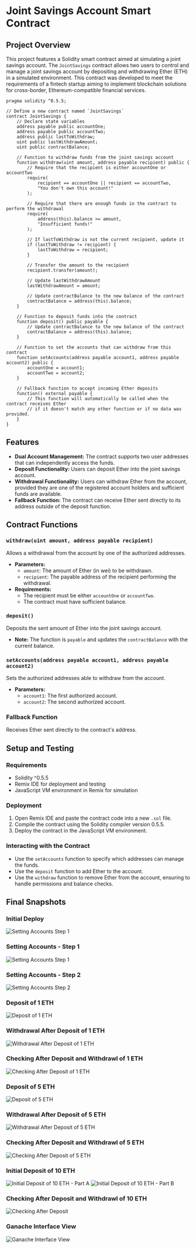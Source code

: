 # Joint Savings Account Smart Contract

## Project Overview
This project features a Solidity smart contract aimed at simulating a joint savings account. The `JointSavings` contract allows two users to control and manage a joint savings account by depositing and withdrawing Ether (ETH) in a simulated environment. This contract was developed to meet the requirements of a fintech startup aiming to implement blockchain solutions for cross-border, Ethereum-compatible financial services.

```solidity
pragma solidity ^0.5.5;

// Define a new contract named `JointSavings`
contract JointSavings {
    // Declare state variables
    address payable public accountOne;
    address payable public accountTwo;
    address public lastToWithdraw;
    uint public lastWithdrawAmount;
    uint public contractBalance;

    // Function to withdraw funds from the joint savings account
    function withdraw(uint amount, address payable recipient) public {
        // Require that the recipient is either accountOne or accountTwo
        require(
            recipient == accountOne || recipient == accountTwo,
            "You don't own this account!"
        );

        // Require that there are enough funds in the contract to perform the withdrawal
        require(
            address(this).balance >= amount,
            "Insufficient funds!"
        );

        // If lastToWithdraw is not the current recipient, update it
        if (lastToWithdraw != recipient) {
            lastToWithdraw = recipient;
        }

        // Transfer the amount to the recipient
        recipient.transfer(amount);

        // Update lastWithdrawAmount
        lastWithdrawAmount = amount;

        // Update contractBalance to the new balance of the contract
        contractBalance = address(this).balance;
    }

    // Function to deposit funds into the contract
    function deposit() public payable {
        // Update contractBalance to the new balance of the contract
        contractBalance = address(this).balance;
    }

    // Function to set the accounts that can withdraw from this contract
    function setAccounts(address payable account1, address payable account2) public {
        accountOne = account1;
        accountTwo = account2;
    }

    // Fallback function to accept incoming Ether deposits
    function() external payable {
        // This function will automatically be called when the contract receives Ether
        // if it doesn't match any other function or if no data was provided.
    }
}
```

## Features
- **Dual Account Management:** The contract supports two user addresses that can independently access the funds.
- **Deposit Functionality:** Users can deposit Ether into the joint savings account.
- **Withdrawal Functionality:** Users can withdraw Ether from the account, provided they are one of the registered account holders and sufficient funds are available.
- **Fallback Function:** The contract can receive Ether sent directly to its address outside of the deposit function.

## Contract Functions
### `withdraw(uint amount, address payable recipient)`
Allows a withdrawal from the account by one of the authorized addresses.
- **Parameters:**
  - `amount`: The amount of Ether (in wei) to be withdrawn.
  - `recipient`: The payable address of the recipient performing the withdrawal.
- **Requirements:**
  - The recipient must be either `accountOne` or `accountTwo`.
  - The contract must have sufficient balance.

### `deposit()`
Deposits the sent amount of Ether into the joint savings account.
- **Note:** The function is `payable` and updates the `contractBalance` with the current balance.

### `setAccounts(address payable account1, address payable account2)`
Sets the authorized addresses able to withdraw from the account.
- **Parameters:**
  - `account1`: The first authorized account.
  - `account2`: The second authorized account.

### Fallback Function
Receives Ether sent directly to the contract's address.

## Setup and Testing
### Requirements
- Solidity ^0.5.5
- Remix IDE for deployment and testing
- JavaScript VM environment in Remix for simulation

### Deployment
1. Open Remix IDE and paste the contract code into a new `.sol` file.
2. Compile the contract using the Solidity compiler version 0.5.5.
3. Deploy the contract in the JavaScript VM environment.

### Interacting with the Contract
- Use the `setAccounts` function to specify which addresses can manage the funds.
- Use the `deposit` function to add Ether to the account.
- Use the `withdraw` function to remove Ether from the account, ensuring to handle permissions and balance checks.

## Final Snapshots

### Initial Deploy
![Setting Accounts Step 1](./Snapshots/FinalDeploy.jpg)

### Setting Accounts - Step 1
![Setting Accounts Step 1](./Snapshots/FinalSetAccounts1.jpg)

### Setting Accounts - Step 2
![Setting Accounts Step 2](./Snapshots/FinalSetAccounts2.jpg)

### Deposit of 1 ETH
![Deposit of 1 ETH](./Snapshots/FinalDeposit1Eth.jpg)

### Withdrawal After Deposit of 1 ETH
![Withdrawal After Deposit of 1 ETH](./Snapshots/FinalDeposit1EthWithdraw.jpg)

### Checking After Deposit and Withdrawl of 1 ETH
![Checking After Deposit of 1 ETH](./Snapshots/FinalDeposit1EthCheck.jpg)

### Deposit of 5 ETH
![Deposit of 5 ETH](./Snapshots/FinalDeposit5Eth.jpg)

### Withdrawal After Deposit of 5 ETH
![Withdrawal After Deposit of 5 ETH](./Snapshots/FinalDeposit5EthWithdraw.jpg)

### Checking After Deposit and Withdrawl of 5 ETH
![Checking After Deposit of 5 ETH](./Snapshots/FinalDeposit5EthCheck.jpg)

### Initial Deposit of 10 ETH
![Initial Deposit of 10 ETH - Part A](./Snapshots/FinalDeposit10EthA.jpg)
![Initial Deposit of 10 ETH - Part B](./Snapshots/FinalDeposit10EthB.jpg)

### Checking After Deposit and Withdrawl of 10 ETH
![Checking After Deposit](./Snapshots/FinalDeposit10EthWithdrawCheck.jpg)

### Ganache Interface View
![Ganache Interface View](./Snapshots/FinalGanacheView.jpg)

